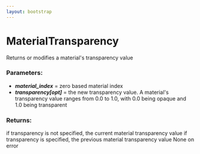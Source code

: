```yaml
---
layout: bootstrap
---
```


# MaterialTransparency

Returns or modifies a material's transparency value
          

### Parameters:

- ***material_index*** = zero based material index
- ***transparency[opt]*** = the new transparency value. A material's transparency value ranges from 0.0 to 1.0, with
  0.0 being opaque and 1.0 being transparent
        

### Returns:


if transparency is not specified, the current material transparency value
if transparency is specified, the previous material transparency value
None on error
        



